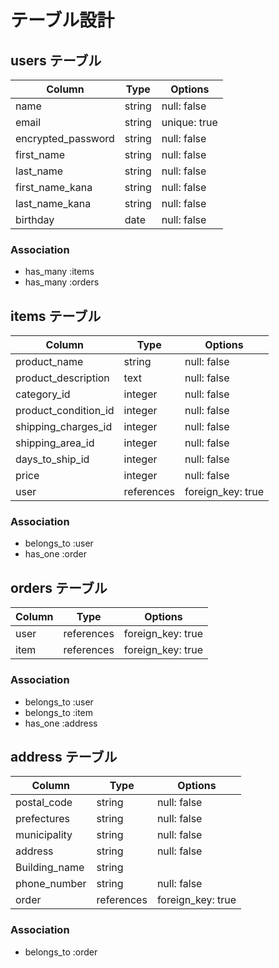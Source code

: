 # テーブル設計

## users テーブル

|Column             |Type   |Options     |
|------------------ |-------|----------  |
|name               |string |null: false |
|email              |string |unique: true|
|encrypted_password |string |null: false |
|first_name         |string |null: false |
|last_name          |string |null: false |
|first_name_kana    |string |null: false |
|last_name_kana     |string |null: false |
|birthday           |date   |null: false |


### Association

- has_many :items
- has_many :orders

## items テーブル

|Column              |Type      |Options          |
|------------------- |-------   |---------------- |
|product_name        |string    |null: false      |
|product_description |text      |null: false      |
|category_id         |integer   |null: false      |
|product_condition_id|integer   |null: false      |
|shipping_charges_id |integer   |null: false      |
|shipping_area_id    |integer   |null: false      |
|days_to_ship_id     |integer   |null: false      |
|price               |integer   |null: false      |
|user                |references|foreign_key: true|

### Association

- belongs_to :user
- has_one :order

## orders テーブル

|Column  |Type      |Options          |
|------  |----------|--------------   |
|user    |references|foreign_key: true|
|item    |references|foreign_key: true|

### Association

- belongs_to :user
- belongs_to :item
- has_one :address

## address テーブル

|Column          |Type      |Options          |
|--------------- |--------  |--------------   |
|postal_code     |string    |null: false      |
|prefectures     |string    |null: false      |
|municipality    |string    |null: false      |
|address         |string    |null: false      |
|Building_name   |string    |                 |
|phone_number    |string    |null: false      |
|order           |references|foreign_key: true|

### Association

- belongs_to :order